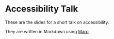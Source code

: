 # Accessibility Talk

These are the slides for a short talk on accessibility.

They are written in Markdown using [Marp](https://yhatt.github.io/marp/)
